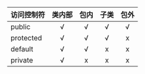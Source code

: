 访问控制符 | 类内部 | 包内 | 子类 | 包外
--- | :--: | :--: | :--: | :--:
public | √ | √ | √ | √ 
protected | √ | √ | √ | x
default | √ | √ | x | x
private | √ | x | x | x

